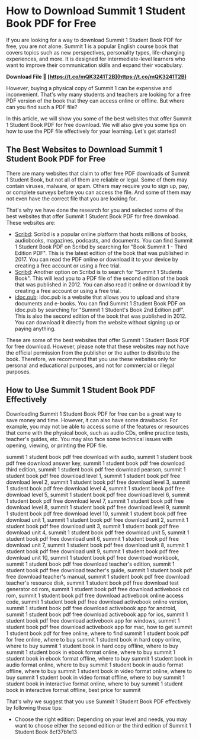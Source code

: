 
 
# How to Download Summit 1 Student Book PDF for Free
 
If you are looking for a way to download Summit 1 Student Book PDF for free, you are not alone. Summit 1 is a popular English course book that covers topics such as new perspectives, personality types, life-changing experiences, and more. It is designed for intermediate-level learners who want to improve their communication skills and expand their vocabulary.
 
**Download File 🌟 [https://t.co/mQK3241T2B](https://t.co/mQK3241T2B)**


 
However, buying a physical copy of Summit 1 can be expensive and inconvenient. That's why many students and teachers are looking for a free PDF version of the book that they can access online or offline. But where can you find such a PDF file?
 
In this article, we will show you some of the best websites that offer Summit 1 Student Book PDF for free download. We will also give you some tips on how to use the PDF file effectively for your learning. Let's get started!
 
## The Best Websites to Download Summit 1 Student Book PDF for Free
 
There are many websites that claim to offer free PDF downloads of Summit 1 Student Book, but not all of them are reliable or legal. Some of them may contain viruses, malware, or spam. Others may require you to sign up, pay, or complete surveys before you can access the file. And some of them may not even have the correct file that you are looking for.
 
That's why we have done the research for you and selected some of the best websites that offer Summit 1 Student Book PDF for free download. These websites are:
 
- [Scribd](https://www.scribd.com/document/472296348/BOOK-SUMMIT-1-THIRD-EDITION-1-pdf): Scribd is a popular online platform that hosts millions of books, audiobooks, magazines, podcasts, and documents. You can find Summit 1 Student Book PDF on Scribd by searching for "Book Summit 1 - Third Edition PDF". This is the latest edition of the book that was published in 2017. You can read the PDF online or download it to your device by creating a free account or using a free trial.
- [Scribd](https://www.scribd.com/doc/86178897/Summit-1-Students-Book): Another option on Scribd is to search for "Summit 1 Students Book". This will lead you to a PDF file of the second edition of the book that was published in 2012. You can also read it online or download it by creating a free account or using a free trial.
- [idoc.pub](https://idoc.pub/documents/summit-1-students-book-2nd-editionpdf-eljq131qz541): idoc.pub is a website that allows you to upload and share documents and e-books. You can find Summit 1 Student Book PDF on idoc.pub by searching for "Summit 1 Student's Book 2nd Edition.pdf". This is also the second edition of the book that was published in 2012. You can download it directly from the website without signing up or paying anything.

These are some of the best websites that offer Summit 1 Student Book PDF for free download. However, please note that these websites may not have the official permission from the publisher or the author to distribute the book. Therefore, we recommend that you use these websites only for personal and educational purposes, and not for commercial or illegal purposes.
 
## How to Use Summit 1 Student Book PDF Effectively
 
Downloading Summit 1 Student Book PDF for free can be a great way to save money and time. However, it can also have some drawbacks. For example, you may not be able to access some of the features or resources that come with the physical book, such as audio CDs, online practice tests, teacher's guides, etc. You may also face some technical issues with opening, viewing, or printing the PDF file.
 
summit 1 student book pdf free download with audio,  summit 1 student book pdf free download answer key,  summit 1 student book pdf free download third edition,  summit 1 student book pdf free download pearson,  summit 1 student book pdf free download level 1,  summit 1 student book pdf free download level 2,  summit 1 student book pdf free download level 3,  summit 1 student book pdf free download level 4,  summit 1 student book pdf free download level 5,  summit 1 student book pdf free download level 6,  summit 1 student book pdf free download level 7,  summit 1 student book pdf free download level 8,  summit 1 student book pdf free download level 9,  summit 1 student book pdf free download level 10,  summit 1 student book pdf free download unit 1,  summit 1 student book pdf free download unit 2,  summit 1 student book pdf free download unit 3,  summit 1 student book pdf free download unit 4,  summit 1 student book pdf free download unit 5,  summit 1 student book pdf free download unit 6,  summit 1 student book pdf free download unit 7,  summit 1 student book pdf free download unit 8,  summit 1 student book pdf free download unit 9,  summit 1 student book pdf free download unit 10,  summit 1 student book pdf free download workbook,  summit 1 student book pdf free download teacher's edition,  summit 1 student book pdf free download teacher's guide,  summit 1 student book pdf free download teacher's manual,  summit 1 student book pdf free download teacher's resource disk,  summit 1 student book pdf free download test generator cd rom,  summit 1 student book pdf free download activebook cd rom,  summit 1 student book pdf free download activebook online access code,  summit 1 student book pdf free download activebook online version,  summit 1 student book pdf free download activebook app for android,  summit 1 student book pdf free download activebook app for ios,  summit 1 student book pdf free download activebook app for windows,  summit 1 student book pdf free download activebook app for mac,  how to get summit 1 student book pdf for free online,  where to find summit 1 student book pdf for free online,  where to buy summit 1 student book in hard copy online,  where to buy summit 1 student book in hard copy offline,  where to buy summit 1 student book in ebook format online,  where to buy summit 1 student book in ebook format offline,  where to buy summit 1 student book in audio format online,  where to buy summit 1 student book in audio format offline,  where to buy summit 1 student book in video format online,  where to buy summit 1 student book in video format offline,  where to buy summit 1 student book in interactive format online,  where to buy summit 1 student book in interactive format offline,  best price for summit
 
That's why we suggest that you use Summit 1 Student Book PDF effectively by following these tips:

- Choose the right edition: Depending on your level and needs, you may want to choose either the second edition or the third edition of Summit 1 Student Book 8cf37b1e13


